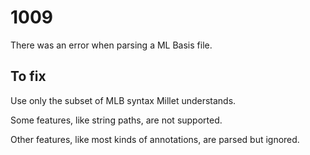 # 1009

There was an error when parsing a ML Basis file.

## To fix

Use only the subset of MLB syntax Millet understands.

Some features, like string paths, are not supported.

Other features, like most kinds of annotations, are parsed but ignored.
